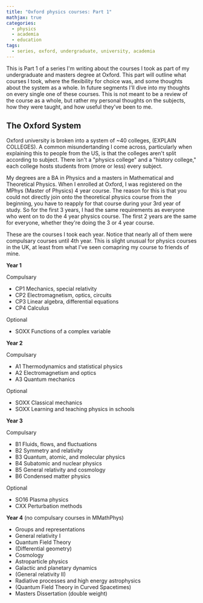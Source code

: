 ```yaml
---
title: "Oxford physics courses: Part 1"
mathjax: true
categories:
  - physics
  - academia
  - education
tags:
  - series, oxford, undergraduate, university, academia
---
```


This is Part 1 of a series I'm writing about the courses I took as part of my undergraduate and masters degree at Oxford. This part will outline what courses I took, where the flexibility for choice was, and some thoughts about the system as a whole. In future segments I'll dive into my thoughts on every single one of these courses. This is not meant to be a review of the course as a whole, but rather my personal thoughts on the subjects, how they were taught, and how useful they've been to me.

## The Oxford System
Oxford university is broken into a system of ~40 colleges, (EXPLAIN COLLEGES). A common misundertanding I come across, particularly when explaining this to people from the US, is that the colleges aren't split according to subject. There isn't a "physics college" and a "history college," each college hosts students from (more or less) every subject. 

My degrees are a BA in Physics and a masters in Mathematical and Theoretical Physics. When I enrolled at Oxford, I was registered on the MPhys (Master of Physics) 4 year course. The reason for this is that you could not directly join onto the theoretical physics course from the beginning, you have to reapply for that course during your 3rd year of study. So for the first 3 years, I had the same requirements as everyone who went on to do the 4 year physics course. The first 2 years are the same for everyone, whether they're doing the 3 or 4 year course.

These are the courses I took each year. Notice that nearly all of them were compulsary courses until 4th year. This is slight unusual for physics courses in the UK, at least from what I've seen comapring my course to friends of mine.


**Year 1**

Compulsary

- CP1 Mechanics, special relativity
- CP2 Electromagnetism, optics, circuits
- CP3 Linear algebra, differential equations
- CP4 Calculus

Optional

- SOXX Functions of a complex variable


**Year 2**

Compulsary

- A1 Thermodynamics and statistical physics
- A2 Electromagnetism and optics
- A3 Quantum mechanics

Optional

- SOXX Classical mechanics
- SOXX Learning and teaching physics in schools

**Year 3**

Compulsary

- B1 Fluids, flows, and fluctuations
- B2 Symmetry and relativity
- B3 Quantum, atomic, and molecular physics
- B4 Subatomic and nuclear physics
- B5 General relativity and cosmology
- B6 Condensed matter physics

Optional
- SO16 Plasma physics
- CXX Perturbation methods

**Year 4** (no compulsary courses in MMathPhys)

- Groups and representations
- General relativity I
- Quantum Field Theory
- (Differential geometry)
- Cosmology
- Astroparticle physics
- Galactic and planetary dynamics
- (General relativity II)
- Radiative processes and high energy astrophysics
- (Quantum Field Theory in Curved Spacetimes)
- Masters Dissertation (double weight)
